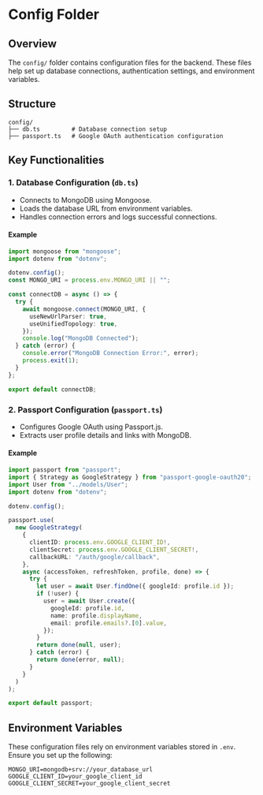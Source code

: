 # Config Folder

## Overview

The `config/` folder contains configuration files for the backend. These files help set up database connections, authentication settings, and environment variables.

## Structure

```
config/
├── db.ts         # Database connection setup
├── passport.ts   # Google OAuth authentication configuration
```

## Key Functionalities

### 1. **Database Configuration (`db.ts`)**

- Connects to MongoDB using Mongoose.
- Loads the database URL from environment variables.
- Handles connection errors and logs successful connections.

#### Example

```ts
import mongoose from "mongoose";
import dotenv from "dotenv";

dotenv.config();
const MONGO_URI = process.env.MONGO_URI || "";

const connectDB = async () => {
  try {
    await mongoose.connect(MONGO_URI, {
      useNewUrlParser: true,
      useUnifiedTopology: true,
    });
    console.log("MongoDB Connected");
  } catch (error) {
    console.error("MongoDB Connection Error:", error);
    process.exit(1);
  }
};

export default connectDB;
```

### 2. **Passport Configuration (`passport.ts`)**

- Configures Google OAuth using Passport.js.
- Extracts user profile details and links with MongoDB.

#### Example

```ts
import passport from "passport";
import { Strategy as GoogleStrategy } from "passport-google-oauth20";
import User from "../models/User";
import dotenv from "dotenv";

dotenv.config();

passport.use(
  new GoogleStrategy(
    {
      clientID: process.env.GOOGLE_CLIENT_ID!,
      clientSecret: process.env.GOOGLE_CLIENT_SECRET!,
      callbackURL: "/auth/google/callback",
    },
    async (accessToken, refreshToken, profile, done) => {
      try {
        let user = await User.findOne({ googleId: profile.id });
        if (!user) {
          user = await User.create({
            googleId: profile.id,
            name: profile.displayName,
            email: profile.emails?.[0].value,
          });
        }
        return done(null, user);
      } catch (error) {
        return done(error, null);
      }
    }
  )
);

export default passport;
```

## Environment Variables

These configuration files rely on environment variables stored in `.env`. Ensure you set up the following:

```
MONGO_URI=mongodb+srv://your_database_url
GOOGLE_CLIENT_ID=your_google_client_id
GOOGLE_CLIENT_SECRET=your_google_client_secret
```
